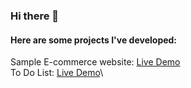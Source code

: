 ### Hi there 👋

#### Here are some projects I've developed:
Sample E-commerce website: [Live Demo](https://github.com/cgamagami1/e-commerce-website)\
To Do List: [Live Demo](https://cgamagami1.github.io/todo-list/)\
